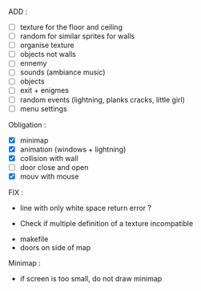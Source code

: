 ADD : 
- [ ] texture for the floor and ceiling
- [ ] random for similar sprites for walls
- [ ] organise texture
- [ ] objects not walls
- [ ] ennemy
- [ ] sounds (ambiance music)
- [ ] objects
- [ ] exit + enigmes
- [ ] random events (lightning, planks cracks, little girl)
- [ ] menu settings

Obligation :
- [x] minimap
- [x] animation (windows + lightning)
- [x] collision with wall
- [ ] door close and open
- [x] mouv with mouse

FIX :
<!-- - parsing, when search len of map need to suppr whitespace at the end -->
- line with only white space return error ?
<!-- - Need to read directory for animation -->
- Check if multiple definition of a texture incompatible
<!-- - stop parsing if not valid caracter on the map -->
- makefile
- doors on side of map

Minimap : 
- if screen is too small, do not draw minimap